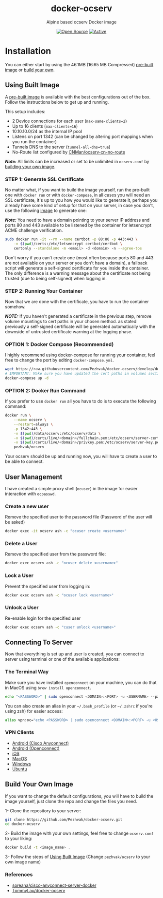 <div align="center">

# docker-ocserv
Alpine based ocserv Docker image

[![Open Source](https://badges.frapsoft.com/os/v1/open-source.svg?v=103)](https://opensource.org/) [![Active](http://img.shields.io/badge/Status-Active-green.svg)](https://tterb.github.io)
</div>

# Installation
You can either start by using the 46.1MB (16.65 MB Compressed) [pre-built image](#using-built-image) or [build your own](#build-your-own-image).

## Using Built Image
A [pre-built image](https://hub.docker.com/layers/pezhvak/ocserv) is available with the best configurations out of the box. Follow the instructions below to get up and running.

This setup includes:
- 2 Device connections for each user (`max-same-clients=2`)
- Up to 16 clients (`max-clients=16`)
- 10.10.10.0/24 as the internal IP pool
- Listens on port 1342 (can be changed by altering port mappings when you run the container)
- Tunnels DNS to the server (`tunnel-all-dns=true`)
- No-Route list configured by [CNMan/ocserv-cn-no-route](https://github.com/CNMan/ocserv-cn-no-route)

***Note:*** All limits can be increased or set to be unlimited in `ocserv.conf` by [building your own image](#build-your-own-image).

### STEP 1: Generate SSL Certificate
No matter what, if you want to build the image yourself, run the pre-built one with `docker run` or with `docker-compose`, in all cases you will need
an SSL certificate, It's up to you how you would like to generate it, perhaps you already have some kind of setup for that on your server,
in case you don't, use the following [image](https://hub.docker.com/r/certbot/certbot/) to generate one:

***Note:*** You need to have a domain pointing to your server IP address and ports 80 and 443 available to be listened by the container for
letsencrypt ACME challenge verification.

```BASH
sudo docker run -it --rm --name certbot -p 80:80 -p 443:443 \
    -v $(pwd)/certs:/etc/letsencrypt certbot/certbot \
    certonly --standalone -m <email> -d <domain> -n --agree-tos
```

Don't worry if you can't create one (most often because ports 80 and 443 are not available on your server or you don't have a domain), a fallback script will generate a self-signed certificate for you inside the container. The only difference is
a warning message about the certificate not being trusted (due to being self-signed) when logging in.

### STEP 2: Running Your Container
Now that we are done with the certificate, you have to run the container somehow.

***NOTE:*** If you haven't generated a certificate in the previous step, remove volume mountings to cert paths in your chosen method. as stated previously
a self-signed certificate will be generated automatically with the downside of untrusted certificate warning at the logging phase.

### OPTION 1: Docker Compose (Recommended)

I highly recommend using docker-compose for running your container, feel free to change the port by editing `docker-compose.yml`.

```BASH
wget https://raw.githubusercontent.com/Pezhvak/docker-ocserv/develop/docker-compose.yml
# IMPORTANT: Make sure you have updated the cert paths in volumes section of the docker-compose.yml before running it.
docker-compose up -d
```

### OPTION 2: Docker Run Command

If you prefer to use `docker run` all you have to do is to execute the following command:

```BASH
docker run \
    --name ocserv \
    --restart=always \
    -p 1342:443 \
    -v $(pwd)/data/ocserv:/etc/ocserv/data \
    -v $(pwd)/certs/live/<domain>/fullchain.pem:/etc/ocserv/server-cert.pem \
    -v $(pwd)/certs/live/<domain>/privkey.pem:/etc/ocserv/server-key.pem \
    pezhvak/ocserv 
```

Your ocserv should be up and running now, you will have to create a user to be able to connect.

## User Management
I have created a simple proxy shell (`ocuser`) in the image for easier interaction with `ocpasswd`.

### Create a new user

Remove the specified user to the password file (Password of the user will be asked)
```BASH
docker exec -it ocserv ash -c "ocuser create <username>"
```

### Delete a User

Remove the specified user from the password file:
```BASH
docker exec ocserv ash -c "ocuser delete <username>"
```

### Lock a User

Prevent the specified user from logging in:
```BASH
docker exec ocserv ash -c "ocuser lock <username>"
```

### Unlock a User

Re-enable login for the specified user
```BASH
docker exec ocserv ash -c "cuser unlock <username>"
```

## Connecting To Server

Now that everything is set up and user is created, you can connect to server using terminal or one of the available applications:

### The Terminal Way
Make sure you have installed `openconnect` on your machine, you can do that in MacOS using `brew install openconnect`.

```BASH
echo "<PASSWORD>" | sudo openconnect <DOMAIN>:<PORT> -u <USERNAME> --passwd-on-stdin
```
You can also create an alias in your `~/.bash_profile` (or `~/.zshrc` if you're using zsh) for easier access:

```BASH
alias vpn:oc="echo <PASSWORD> | sudo openconnect <DOMAIN>:<PORT> -u <USERNAME> --passwd-on-stdin"
```

### VPN Clients
- [Android (Cisco Anyconnect)](https://play.google.com/store/apps/details?id=com.cisco.anyconnect.vpn.android.avf)
- [Android (Openconnect)](https://play.google.com/store/apps/details?id=com.github.digitalsoftwaresolutions.openconnect)
- [iOS](https://apps.apple.com/us/app/cisco-anyconnect/id1135064690)
- [MacOS](https://www.cisco.com/c/en/us/support/docs/smb/routers/cisco-rv-series-small-business-routers/smb5642-install-cisco-anyconnect-secure-mobility-client-on-a-mac-com-rev1.html)
- [Windows](https://www.cisco.com/c/en/us/support/docs/smb/routers/cisco-rv-series-small-business-routers/smb5686-install-cisco-anyconnect-secure-mobility-client-on-a-windows.html)
- [Ubuntu](https://www.cisco.com/c/en/us/support/docs/smb/routers/cisco-rv-series-small-business-routers/Kmgmt-785-AnyConnect-Linux-Ubuntu.html)

## Build Your Own Image
If you want to change the default configurations, you will have to build the image yourself, just clone the repo and change the files you need.

1- Clone the repository to your server:
```BASH
git clone https://github.com/Pezhvak/docker-ocserv.git
cd docker-ocserv
```

2- Build the image with your own settings, feel free to change `ocserv.conf` to your liking:
```BASH
docker build -t <image_name> .
```

3- Follow the steps of [Using Built Image](#using-built-image) (Change `pezhvak/ocserv` to your own image name)

### References
- [soreana/cisco-anyconnect-server-docker](https://github.com/soreana/cisco-anyconnect-server-docker)
- [TommyLau/docker-ocserv](https://github.com/TommyLau/docker-ocserv)
